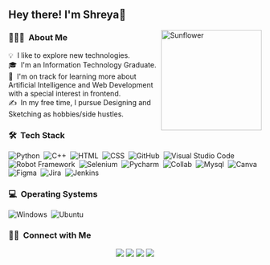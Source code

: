 
<h2>Hey there! I'm Shreya🌻</h2>

<!-- ## 👋 &nbsp;Hey there! I'm Shreya🌻 -->
<img alt="Sunflower" src="https://github.com/shreya26may/shreya26may/blob/main/ddslcye-e2151c71-655f-4353-8dc9-43797dbea4dd.gif" width="200" height="200" align="right"/>

### 👨🏻‍💻 &nbsp;About Me

💡 &nbsp;I like to explore new technologies.\
🎓 &nbsp;I'm an Information Technology Graduate.\
🌱 &nbsp;I'm on track for learning more about Artificial Intelligence and Web Development with a special interest in frontend.\
✍️ &nbsp;In my free time, I pursue Designing and Sketching as hobbies/side hustles.

### 🛠 &nbsp;Tech Stack

![Python](https://img.shields.io/badge/Python-FFD43B?style=for-the-badge&logo=python&logoColor=blue)&nbsp;
![C++](https://img.shields.io/badge/C%2B%2B-00599C?style=for-the-badge&logo=c%2B%2B&logoColor=white)&nbsp;
![HTML](https://img.shields.io/badge/HTML5-E34F26?style=for-the-badge&logo=html5&logoColor=white)&nbsp;
![CSS](https://img.shields.io/badge/CSS3-1572B6?style=for-the-badge&logo=css3&logoColor=white)&nbsp;
![GitHub](https://img.shields.io/badge/GitHub_Actions-2088FF?style=for-the-badge&logo=github-actions&logoColor=white)&nbsp;
![Visual Studio Code](https://img.shields.io/badge/Visual_Studio_Code-0078D4?style=for-the-badge&logo=visual%20studio%20code&logoColor=white)&nbsp;
![Robot Framework](	https://img.shields.io/badge/Robot%20Framework-000000?style=for-the-badge&logo=robot-framework&logoColor=white)&nbsp;
![Selenium](https://img.shields.io/badge/Selenium-43B02A?style=for-the-badge&logo=Selenium&logoColor=white)&nbsp;
![Pycharm](https://img.shields.io/badge/PyCharm-000000.svg?&style=for-the-badge&logo=PyCharm&logoColor=white)&nbsp;
![Collab](https://img.shields.io/badge/Colab-F9AB00?style=for-the-badge&logo=googlecolab&color=525252)&nbsp;
![Mysql](https://img.shields.io/badge/MySQL-005C84?style=for-the-badge&logo=mysql&logoColor=white)&nbsp;
![Canva](https://img.shields.io/badge/Canva-%2300C4CC.svg?&style=for-the-badge&logo=Canva&logoColor=white)&nbsp;
![Figma](https://img.shields.io/badge/Figma-F24E1E?style=for-the-badge&logo=figma&logoColor=white)&nbsp;
![Jira](https://img.shields.io/badge/Jira-0052CC?style=for-the-badge&logo=Jira&logoColor=white)&nbsp;
![Jenkins](https://img.shields.io/badge/Jenkins-D24939?style=for-the-badge&logo=Jenkins&logoColor=white)&nbsp;

### 💻 &nbsp;Operating Systems
![Windows](https://img.shields.io/badge/Windows-0078D6?style=for-the-badge&logo=windows&logoColor=white)&nbsp;
![Ubuntu](https://img.shields.io/badge/Ubuntu-E95420?style=for-the-badge&logo=ubuntu&logoColor=white)&nbsp;

### 🤝🏻 &nbsp;Connect with Me

<p align="center">
<a href="https://www.linkedin.com/in/shreya-sengupta-7b4568170/"> <img src="https://img.shields.io/badge/LinkedIn-0077B5?style=for-the-badge&logo=linkedin&logoColor=white"/></a>
<a href="mailto:shreya26may@gmail.com"><img src="https://img.shields.io/badge/Gmail-D14836?style=for-the-badge&logo=gmail&logoColor=white"/></a>
<a href="https://www.instagram.com/_sengupta_/"><img src="https://img.shields.io/badge/Instagram-E4405F?style=for-the-badge&logo=instagram&logoColor=white"/></a>
<a href="https://www.facebook.com/shreya26may"><img src="https://img.shields.io/badge/Facebook-1877F2?style=for-the-badge&logo=facebook&logoColor=white"/></a>
</p>




